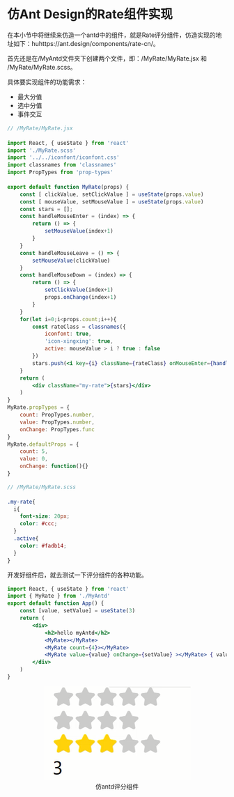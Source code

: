 # 仿Ant Design的Rate组件实现

在本小节中将继续来仿造一个antd中的组件，就是Rate评分组件，仿造实现的地址如下：huhttps://ant.design/components/rate-cn/。

首先还是在/MyAntd文件夹下创建两个文件，即：/MyRate/MyRate.jsx 和 /MyRate/MyRate.scss。

具体要实现组件的功能需求：

- 最大分值
- 选中分值
- 事件交互

```jsx
// /MyRate/MyRate.jsx

import React, { useState } from 'react'
import './MyRate.scss'
import '../../iconfont/iconfont.css'
import classnames from 'classnames'
import PropTypes from 'prop-types'

export default function MyRate(props) {
    const [ clickValue, setClickValue ] = useState(props.value)
    const [ mouseValue, setMouseValue ] = useState(props.value)
    const stars = [];
    const handleMouseEnter = (index) => {
        return () => {
            setMouseValue(index+1)
        }
    }
    const handleMouseLeave = () => {
        setMouseValue(clickValue)
    }
    const handleMouseDown = (index) => {
        return () => {
            setClickValue(index+1)
            props.onChange(index+1)
        }
    }
    for(let i=0;i<props.count;i++){
        const rateClass = classnames({
            iconfont: true,
            'icon-xingxing': true,
            active: mouseValue > i ? true : false
        })
        stars.push(<i key={i} className={rateClass} onMouseEnter={handleMouseEnter(i)} onMouseLeave={handleMouseLeave} onMouseDown={handleMouseDown(i)}></i>);
    }
    return (
        <div className="my-rate">{stars}</div>
    )
}
MyRate.propTypes = {
    count: PropTypes.number,
    value: PropTypes.number,
    onChange: PropTypes.func
}
MyRate.defaultProps = {
    count: 5,
    value: 0,
    onChange: function(){}
}
```

```scss
// /MyRate/MyRate.scss

.my-rate{
  i{
    font-size: 20px;
    color: #ccc;
  }
  .active{
    color: #fadb14;
  }
}
```

开发好组件后，就去测试一下评分组件的各种功能。

```jsx
import React, { useState } from 'react'
import { MyRate } from './MyAntd'
export default function App() {
    const [value, setValue] = useState(3)
    return (
        <div>
            <h2>hello myAntd</h2>
            <MyRate></MyRate>
            <MyRate count={4}></MyRate>
            <MyRate value={value} onChange={setValue} ></MyRate> { value }
        </div>
    )
}
```

<div align=center>
    <img src="./img/16-06-仿antd评分组件.png" />
    <div>仿antd评分组件</div>
</div>
